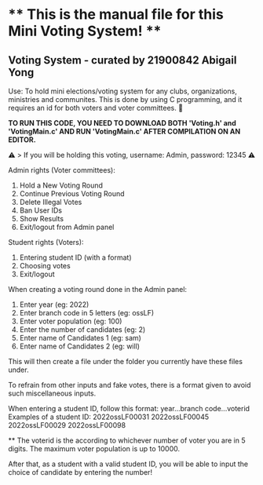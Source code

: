# ** This is the manual file for this Mini Voting System! **
## Voting System - curated by 21900842 Abigail Yong 

Use: To hold mini elections/voting system for any clubs, organizations, ministries and communites.
This is done by using C programming, and it requires an id for both voters and voter committees. :star_struck:

**TO RUN THIS CODE, YOU NEED TO DOWNLOAD BOTH 'Voting.h' and 'VotingMain.c' AND RUN 'VotingMain.c' AFTER COMPILATION ON AN EDITOR.**

:warning:	> If you will be holding this voting, username: Admin, password: 12345 :warning:	

Admin rights (Voter committees): 
1. Hold a New Voting Round
2. Continue Previous Voting Round
3. Delete Illegal Votes
4. Ban User IDs
5. Show Results
6. Exit/logout from Admin panel

Student rights (Voters):
1. Entering student ID (with a format)
2. Choosing votes
3. Exit/logout

When creating a voting round done in the Admin panel:
1. Enter year (eg: 2022)
2. Enter branch code in 5 letters (eg: ossLF)
3. Enter voter population (eg: 100)
4. Enter the number of candidates (eg: 2)
5. Enter name of Candidates 1 (eg: sam)
6. Enter name of Candidates 2 (eg: will)

This will then create a file under the folder you currently have these files under.

To refrain from other inputs and fake votes, there is a format given to avoid such miscellaneous inputs.

When entering a student ID, follow this format:
year...branch code...voterid
Examples of a student ID: 
2022ossLF00031
2022ossLF00045 
2022ossLF00029 
2022ossLF00098

** The voterid is the according to whichever number of voter you are in 5 digits. The maximum voter population is up to 10000.

After that, as a student with a valid student ID, you will be able to input the choice of candidate by entering the number!


